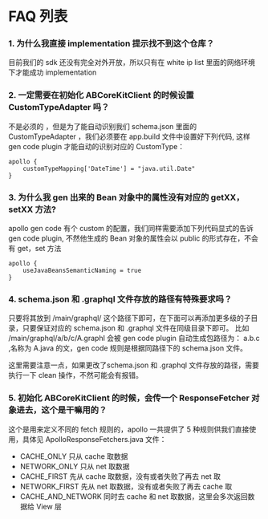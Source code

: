 # FAQ 列表

### 1. 为什么我直接 implementation 提示找不到这个仓库？

目前我们的 sdk 还没有完全对外开放，所以只有在 white ip list 里面的网络环境下才能成功 implementation

### 2. 一定需要在初始化 ABCoreKitClient 的时候设置 CustomTypeAdapter 吗？

不是必须的 ，但是为了能自动识别我们 schema.json 里面的 CustomTypeAdapter ，我们必须要在 app.build
 文件中设置好下列代码, 这样 gen code plugin 才能自动的识别对应的 CustomType：
 
```
apollo {
	customTypeMapping['DateTime'] = "java.util.Date"
}
```

### 3. 为什么我 gen 出来的 Bean 对象中的属性没有对应的 getXX，setXX 方法?

apollo gen code 有个 custom 的配置，我们同样需要添加下列代码显式的告诉 gen code plugin, 不然他生成的 Bean 对象的属性会以 public 的形式存在，不会有
get，set 方法

```
apollo {
	useJavaBeansSemanticNaming = true
}
```

### 4. schema.json 和 .graphql 文件存放的路径有特殊要求吗？

只要将其放到 /main/graphql/ 这个路径下即可，在下面可以再添加更多级的子目录，只要保证对应的 schema.json 和 .graphql 文件在同级目录下即可。
比如 /main/graphql/a/b/c/A.graphl 会被 gen code plugin 自动生成包路径为： a.b.c ,名称为 A.java 的文，gen code 规则是根据同路径下的 schema.json 文件。

这里需要注意一点，如果更改了schema.json 和 .graphql 文件存放的路径，需要执行一下 clean 操作，不然可能会有报错。

### 5. 初始化 ABCoreKitClient 的时候，会传一个 ResponseFetcher 对象进去，这个是干嘛用的？

这个是用来定义不同的 fetch 规则的，apollo 一共提供了 5 种规则供我们直接使用，具体见 ApolloResponseFetchers.java 文件：

- CACHE_ONLY  只从 cache 取数据
- NETWORK_ONLY  只从 net 取数据
- CACHE_FIRST  先从 cache 取数据，没有或者失败了再去 net 取
- NETWORK_FIRST  先从 net 取数据，没有或者失败了再去 cache 取
- CACHE_AND_NETWORK  同时去 cache 和 net 取数据，这里会多次返回数据给 View 层


